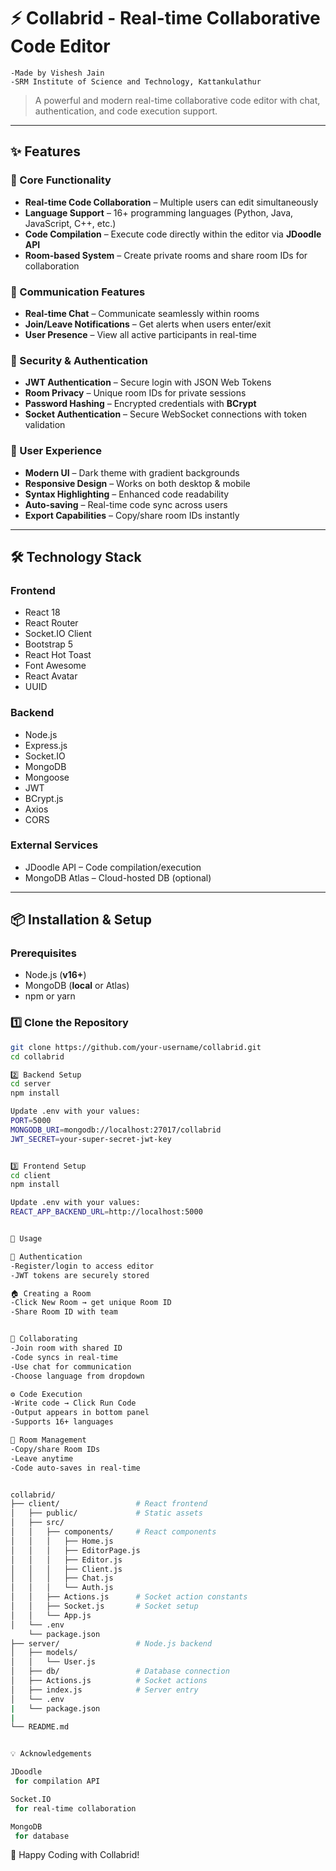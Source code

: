 # ⚡ Collabrid - Real-time Collaborative Code Editor

    -Made by Vishesh Jain
    -SRM Institute of Science and Technology, Kattankulathur

> A powerful and modern real-time collaborative code editor with chat, authentication, and code execution support.

---

## ✨ Features

### 🚀 Core Functionality

- **Real-time Code Collaboration** – Multiple users can edit simultaneously
- **Language Support** – 16+ programming languages (Python, Java, JavaScript, C++, etc.)
- **Code Compilation** – Execute code directly within the editor via **JDoodle API**
- **Room-based System** – Create private rooms and share room IDs for collaboration

### 💬 Communication Features

- **Real-time Chat** – Communicate seamlessly within rooms
- **Join/Leave Notifications** – Get alerts when users enter/exit
- **User Presence** – View all active participants in real-time

### 🔐 Security & Authentication

- **JWT Authentication** – Secure login with JSON Web Tokens
- **Room Privacy** – Unique room IDs for private sessions
- **Password Hashing** – Encrypted credentials with **BCrypt**
- **Socket Authentication** – Secure WebSocket connections with token validation

### 🎨 User Experience

- **Modern UI** – Dark theme with gradient backgrounds
- **Responsive Design** – Works on both desktop & mobile
- **Syntax Highlighting** – Enhanced code readability
- **Auto-saving** – Real-time code sync across users
- **Export Capabilities** – Copy/share room IDs instantly

---

## 🛠️ Technology Stack

### Frontend

- React 18
- React Router
- Socket.IO Client
- Bootstrap 5
- React Hot Toast
- Font Awesome
- React Avatar
- UUID

### Backend

- Node.js
- Express.js
- Socket.IO
- MongoDB
- Mongoose
- JWT
- BCrypt.js
- Axios
- CORS

### External Services

- JDoodle API – Code compilation/execution
- MongoDB Atlas – Cloud-hosted DB (optional)

---

## 📦 Installation & Setup

### Prerequisites

- Node.js (**v16+**)
- MongoDB (**local** or Atlas)
- npm or yarn

### 1️⃣ Clone the Repository

```bash
git clone https://github.com/your-username/collabrid.git
cd collabrid

2️⃣ Backend Setup
cd server
npm install

Update .env with your values:
PORT=5000
MONGODB_URI=mongodb://localhost:27017/collabrid
JWT_SECRET=your-super-secret-jwt-key


3️⃣ Frontend Setup
cd client
npm install

Update .env with your values:
REACT_APP_BACKEND_URL=http://localhost:5000


🚀 Usage

🔑 Authentication
-Register/login to access editor
-JWT tokens are securely stored

🏠 Creating a Room
-Click New Room → get unique Room ID
-Share Room ID with team


📝 Collaborating
-Join room with shared ID
-Code syncs in real-time
-Use chat for communication
-Choose language from dropdown

⚙️ Code Execution
-Write code → Click Run Code
-Output appears in bottom panel
-Supports 16+ languages

👥 Room Management
-Copy/share Room IDs
-Leave anytime
-Code auto-saves in real-time


collabrid/
├── client/                 # React frontend
│   ├── public/             # Static assets
│   ├── src/
│   │   ├── components/     # React components
│   │   │   ├── Home.js
│   │   │   ├── EditorPage.js
│   │   │   ├── Editor.js
│   │   │   ├── Client.js
│   │   │   ├── Chat.js
│   │   │   └── Auth.js
│   │   ├── Actions.js      # Socket action constants
│   │   ├── Socket.js       # Socket setup
│   │   └── App.js
│   └── .env
    └── package.json
├── server/                 # Node.js backend
│   ├── models/
│   │   └── User.js
│   ├── db/                 # Database connection
│   ├── Actions.js          # Socket actions
│   ├── index.js            # Server entry
│   └── .env
|   └── package.json
|
└── README.md


💡 Acknowledgements

JDoodle
 for compilation API

Socket.IO
 for real-time collaboration

MongoDB
 for database
```

🚀 Happy Coding with Collabrid!
